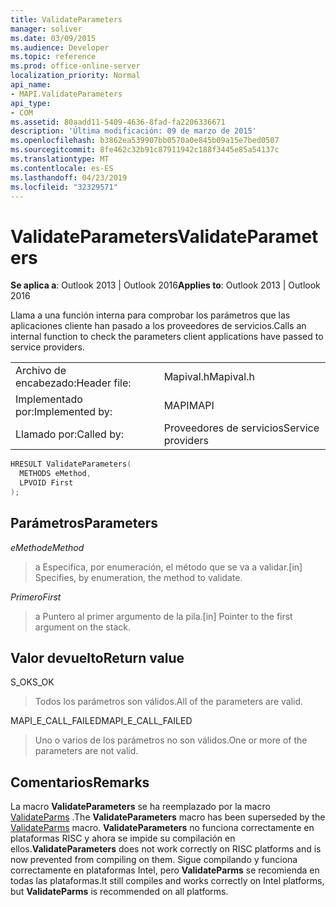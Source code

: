 ```yaml
---
title: ValidateParameters
manager: soliver
ms.date: 03/09/2015
ms.audience: Developer
ms.topic: reference
ms.prod: office-online-server
localization_priority: Normal
api_name:
- MAPI.ValidateParameters
api_type:
- COM
ms.assetid: 80aadd11-5409-4636-8fad-fa2206336671
description: 'Última modificación: 09 de marzo de 2015'
ms.openlocfilehash: b3862ea539907bb0570a0e845b09a15e7bed0507
ms.sourcegitcommit: 8fe462c32b91c87911942c188f3445e85a54137c
ms.translationtype: MT
ms.contentlocale: es-ES
ms.lasthandoff: 04/23/2019
ms.locfileid: "32329571"
---
```

# <a name="validateparameters"></a><span data-ttu-id="c9d09-103">ValidateParameters</span><span class="sxs-lookup"><span data-stu-id="c9d09-103">ValidateParameters</span></span>

  
  
<span data-ttu-id="c9d09-104">**Se aplica a**: Outlook 2013 | Outlook 2016</span><span class="sxs-lookup"><span data-stu-id="c9d09-104">**Applies to**: Outlook 2013 | Outlook 2016</span></span> 
  
<span data-ttu-id="c9d09-105">Llama a una función interna para comprobar los parámetros que las aplicaciones cliente han pasado a los proveedores de servicios.</span><span class="sxs-lookup"><span data-stu-id="c9d09-105">Calls an internal function to check the parameters client applications have passed to service providers.</span></span> 
  
|||
|:-----|:-----|
|<span data-ttu-id="c9d09-106">Archivo de encabezado:</span><span class="sxs-lookup"><span data-stu-id="c9d09-106">Header file:</span></span>  <br/> |<span data-ttu-id="c9d09-107">Mapival.h</span><span class="sxs-lookup"><span data-stu-id="c9d09-107">Mapival.h</span></span>  <br/> |
|<span data-ttu-id="c9d09-108">Implementado por:</span><span class="sxs-lookup"><span data-stu-id="c9d09-108">Implemented by:</span></span>  <br/> |<span data-ttu-id="c9d09-109">MAPI</span><span class="sxs-lookup"><span data-stu-id="c9d09-109">MAPI</span></span>  <br/> |
|<span data-ttu-id="c9d09-110">Llamado por:</span><span class="sxs-lookup"><span data-stu-id="c9d09-110">Called by:</span></span>  <br/> |<span data-ttu-id="c9d09-111">Proveedores de servicios</span><span class="sxs-lookup"><span data-stu-id="c9d09-111">Service providers</span></span>  <br/> |
   
```cpp
HRESULT ValidateParameters(
  METHODS eMethod,
  LPVOID First
);
```

## <a name="parameters"></a><span data-ttu-id="c9d09-112">Parámetros</span><span class="sxs-lookup"><span data-stu-id="c9d09-112">Parameters</span></span>

 <span data-ttu-id="c9d09-113">_eMethod_</span><span class="sxs-lookup"><span data-stu-id="c9d09-113">_eMethod_</span></span>
  
> <span data-ttu-id="c9d09-114">a Especifica, por enumeración, el método que se va a validar.</span><span class="sxs-lookup"><span data-stu-id="c9d09-114">[in] Specifies, by enumeration, the method to validate.</span></span> 
    
 <span data-ttu-id="c9d09-115">_Primero_</span><span class="sxs-lookup"><span data-stu-id="c9d09-115">_First_</span></span>
  
> <span data-ttu-id="c9d09-116">a Puntero al primer argumento de la pila.</span><span class="sxs-lookup"><span data-stu-id="c9d09-116">[in] Pointer to the first argument on the stack.</span></span>
    
## <a name="return-value"></a><span data-ttu-id="c9d09-117">Valor devuelto</span><span class="sxs-lookup"><span data-stu-id="c9d09-117">Return value</span></span>

<span data-ttu-id="c9d09-118">S_OK</span><span class="sxs-lookup"><span data-stu-id="c9d09-118">S_OK</span></span> 
  
> <span data-ttu-id="c9d09-119">Todos los parámetros son válidos.</span><span class="sxs-lookup"><span data-stu-id="c9d09-119">All of the parameters are valid.</span></span> 
    
<span data-ttu-id="c9d09-120">MAPI_E_CALL_FAILED</span><span class="sxs-lookup"><span data-stu-id="c9d09-120">MAPI_E_CALL_FAILED</span></span> 
  
> <span data-ttu-id="c9d09-121">Uno o varios de los parámetros no son válidos.</span><span class="sxs-lookup"><span data-stu-id="c9d09-121">One or more of the parameters are not valid.</span></span>
    
## <a name="remarks"></a><span data-ttu-id="c9d09-122">Comentarios</span><span class="sxs-lookup"><span data-stu-id="c9d09-122">Remarks</span></span>

<span data-ttu-id="c9d09-123">La macro **ValidateParameters** se ha reemplazado por la macro [ValidateParms](validateparms.md) .</span><span class="sxs-lookup"><span data-stu-id="c9d09-123">The **ValidateParameters** macro has been superseded by the [ValidateParms](validateparms.md) macro.</span></span> <span data-ttu-id="c9d09-124">**ValidateParameters** no funciona correctamente en plataformas RISC y ahora se impide su compilación en ellos.</span><span class="sxs-lookup"><span data-stu-id="c9d09-124">**ValidateParameters** does not work correctly on RISC platforms and is now prevented from compiling on them.</span></span> <span data-ttu-id="c9d09-125">Sigue compilando y funciona correctamente en plataformas Intel, pero **ValidateParms** se recomienda en todas las plataformas.</span><span class="sxs-lookup"><span data-stu-id="c9d09-125">It still compiles and works correctly on Intel platforms, but **ValidateParms** is recommended on all platforms.</span></span> 
  

